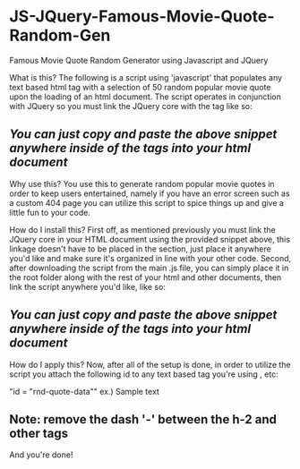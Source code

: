 # JS-JQuery-Famous-Movie-Quote-Random-Gen
Famous Movie Quote Random Generator using Javascript and JQuery 

What is this?
The following is a script using 'javascript' that populates any text based html tag with a selection of 50 random popular movie quote upon the loading of an html document. The script operates in conjunction with JQuery so you must link the JQuery core with the <script src=""></script> tag like so:

 <!-- Linking JQuery Core -->  
<script src="https://code.jquery.com/jquery-3.5.1.min.js"></script>
 <!-------------------------->
 
 *You can just copy and paste the above snippet anywhere inside of the <html></html> tags into your html document*
 ------------------------------------------------------------

Why use this?
You use this to generate random popular movie quotes in order to keep users entertained, namely if you have an error screen such as a custom 404 page you can utilize this script
to spice things up and give a little fun to your code.

How do I install this?
First off, as mentioned previously you must link the JQuery core in your HTML document using the provided snippet above, this linkage doesn't have to be placed in the <head> section, just place it anywhere you'd like and make sure it's organized in line with your other code. Second, after downloading the script from the main .js file, you can simply place it in the root folder along with the rest of your html and other documents, then link the script anywhere you'd like, like so:
  
 <!-- Linking FMQRG.js Core -->    
<script src="FMQRG.js"></script>
 <!-------------------------->
 
  *You can just copy and paste the above snippet anywhere inside of the <html></html> tags into your html document*
  ------------------------------------------------------------
  How do I apply this?
  Now, after all of the setup is done, in order to utilize the script you attach the following id to any text based tag you're using <h-1>, <p-1> etc:
  
  "id = "rnd-quote-data""
  ex.)
  <h-2 class = "ex-css" id = "rnd-quote-data">Sample text</h-2>
  
  Note: remove the dash '-' between the h-2 and other tags
  ------------------------------------------------------------
  And you're done!
